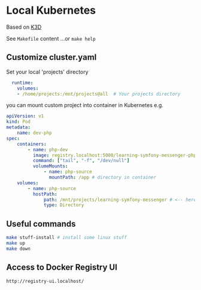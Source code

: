 # Local Kubernetes
Based on [K3D](https://k3d.io)

See `Makefile` content ...or `make help`

## Customize cluster.yaml

Set your local 'projects' directory


```yaml
  runtime:
    volumes:
    - /home/projects:/mnt/projects@all  # Your projects directory
```
you can mount custom project into container in Kubernetes e.g.
```yaml
apiVersion: v1
kind: Pod
metadata:
    name: dev-php
spec:
    containers:
        - name: php-dev
          image: registry.localhost:5000/learning-symfony-messenger-php:latest
          command: ["tail", "-f", "/dev/null"]
          volumeMounts:
              - name: php-source
                mountPath: /app # directory in container
    volumes:
        - name: php-source
          hostPath:
              path: /mnt/projects/learning-symfony-messenger # <-- here
              type: Directory
```


## Useful commands
```sh
make stuff-install # install some linux stuff
make up
make down
```

## Access to Docker Registry UI
```
http://registry-ui.localhost/
```
